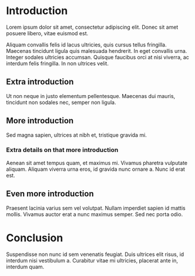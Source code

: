 # Introduction

Lorem ipsum dolor sit amet, consectetur adipiscing elit. Donec sit amet posuere libero, vitae euismod est.

Aliquam convallis felis id lacus ultricies, quis cursus tellus fringilla. Maecenas tincidunt ligula quis malesuada hendrerit. In eget convallis urna. Integer sodales ultricies accumsan. Quisque faucibus orci at nisi viverra, ac interdum felis fringilla. In non ultrices velit. 

## Extra introduction

Ut non neque in justo elementum pellentesque. Maecenas dui mauris, tincidunt non sodales nec, semper non ligula.

## More introduction

Sed magna sapien, ultrices at nibh et, tristique gravida mi.

### Extra details on that more introduction

Aenean sit amet tempus quam, et maximus mi. Vivamus pharetra vulputate aliquam. Aliquam viverra urna eros, id gravida nunc ornare a. Nunc id erat est.

## Even more introduction

Praesent lacinia varius sem vel volutpat. Nullam imperdiet sapien id mattis mollis. Vivamus auctor erat a nunc maximus semper. Sed nec porta odio. 

# Conclusion

Suspendisse non nunc id sem venenatis feugiat. Duis ultrices elit risus, id interdum nisi vestibulum a. Curabitur vitae mi ultricies, placerat ante in, interdum quam.